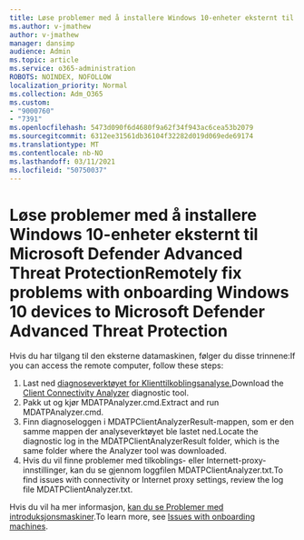 ```yaml
---
title: Løse problemer med å installere Windows 10-enheter eksternt til Microsoft Defender Advanced Threat Protection
ms.author: v-jmathew
author: v-jmathew
manager: dansimp
audience: Admin
ms.topic: article
ms.service: o365-administration
ROBOTS: NOINDEX, NOFOLLOW
localization_priority: Normal
ms.collection: Adm_O365
ms.custom:
- "9000760"
- "7391"
ms.openlocfilehash: 5473d090f6d4680f9a62f34f943ac6cea53b2079
ms.sourcegitcommit: 6312ee31561db36104f32282d019d069ede69174
ms.translationtype: MT
ms.contentlocale: nb-NO
ms.lasthandoff: 03/11/2021
ms.locfileid: "50750037"
---
```

# <a name="remotely-fix-problems-with-onboarding-windows-10-devices-to-microsoft-defender-advanced-threat-protection"></a><span data-ttu-id="dfd61-102">Løse problemer med å installere Windows 10-enheter eksternt til Microsoft Defender Advanced Threat Protection</span><span class="sxs-lookup"><span data-stu-id="dfd61-102">Remotely fix problems with onboarding Windows 10 devices to Microsoft Defender Advanced Threat Protection</span></span>

<span data-ttu-id="dfd61-103">Hvis du har tilgang til den eksterne datamaskinen, følger du disse trinnene:</span><span class="sxs-lookup"><span data-stu-id="dfd61-103">If you can access the remote computer, follow these steps:</span></span>

1. <span data-ttu-id="dfd61-104">Last ned [diagnoseverktøyet for Klienttilkoblingsanalyse.](https://go.microsoft.com/fwlink/?linkid=2143466)</span><span class="sxs-lookup"><span data-stu-id="dfd61-104">Download the [Client Connectivity Analyzer](https://go.microsoft.com/fwlink/?linkid=2143466) diagnostic tool.</span></span>
2. <span data-ttu-id="dfd61-105">Pakk ut og kjør MDATPAnalyzer.cmd.</span><span class="sxs-lookup"><span data-stu-id="dfd61-105">Extract and run MDATPAnalyzer.cmd.</span></span>
3. <span data-ttu-id="dfd61-106">Finn diagnoseloggen i MDATPClientAnalyzerResult-mappen, som er den samme mappen der analyseverktøyet ble lastet ned.</span><span class="sxs-lookup"><span data-stu-id="dfd61-106">Locate the diagnostic log in the MDATPClientAnalyzerResult folder, which is the same folder where the Analyzer tool was downloaded.</span></span>
4. <span data-ttu-id="dfd61-107">Hvis du vil finne problemer med tilkoblings- eller Internett-proxy-innstillinger, kan du se gjennom loggfilen MDATPClientAnalyzer.txt.</span><span class="sxs-lookup"><span data-stu-id="dfd61-107">To find issues with connectivity or Internet proxy settings, review the log file MDATPClientAnalyzer.txt.</span></span>

<span data-ttu-id="dfd61-108">Hvis du vil ha mer informasjon, [kan du se Problemer med introduksjonsmaskiner](https://go.microsoft.com/fwlink/?linkid=2143634).</span><span class="sxs-lookup"><span data-stu-id="dfd61-108">To learn more, see [Issues with onboarding machines](https://go.microsoft.com/fwlink/?linkid=2143634).</span></span>
